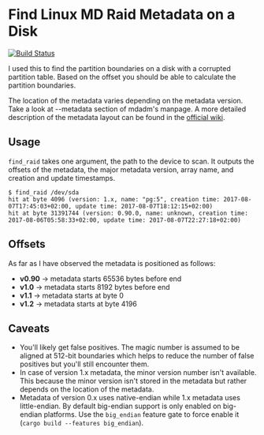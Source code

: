# Find Linux MD Raid Metadata on a Disk

[![Build Status](https://travis-ci.org/pgerber/find-md-raid.svg?branch=master)](https://travis-ci.org/pgerber/find-md-raid)

I used this to find the partition boundaries on a disk with a corrupted partition table.
Based on the offset you should be able to calculate the partition boundaries.

The location of the metadata varies depending on the metadata version. Take a look at
--metadata section of mdadm's manpage. A more detailed description of the metadata layout
can be found in the [official wiki](https://raid.wiki.kernel.org/index.php/RAID_superblock_formats).

## Usage

`find_raid` takes one argument, the path to the device to scan. It outputs the offsets of
the metadata, the major metadata version, array name, and creation and update timestamps.

```
$ find_raid /dev/sda
hit at byte 4096 (version: 1.x, name: "pg:5", creation time: 2017-08-07T17:45:03+02:00, update time: 2017-08-07T18:12:15+02:00)
hit at byte 31391744 (version: 0.90.0, name: unknown, creation time: 2017-08-06T05:58:33+02:00, update time: 2017-08-07T22:27:18+02:00)
```

## Offsets

As far as I have observed the metadata is positioned as follows:

* **v0.90** → metadata starts 65536 bytes before end
* **v1.0** → metadata starts 8192 bytes before end
* **v1.1** → metadata starts at byte 0
* **v1.2** → metadata starts at byte 4196

## Caveats

* You'll likely get false positives. The magic number is assumed to be aligned at
  512-bit boundaries which helps to reduce the number of false positives but you'll still
  encounter them.
* In case of version 1.x metadata, the minor version number isn't available. This because the minor version isn't stored
  in the metadata but rather depends on the location of the metadata.
* Metadata of version 0.x uses native-endian while 1.x metadata uses little-endian. By default big-endian support is only
  enabled on big-endian platforms. Use the `big_endian` feature gate to force enable it (`cargo build --features big_endian`).
